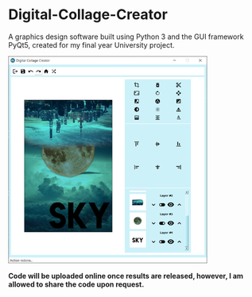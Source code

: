 # Digital-Collage-Creator

A graphics design software built using Python 3 and the GUI framework PyQt5, created for my final year University project.

<img src="https://raw.githubusercontent.com/RobertCooney99/Digital-Collage-Creator/main/images/DCC-Example-Image.png" width="400">

**Code will be uploaded online once results are released, however, I am allowed to share the code upon request.**
